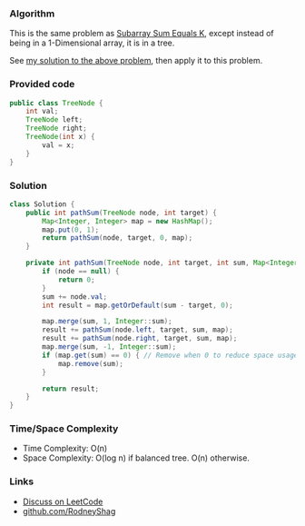 ### Algorithm

This is the same problem as [Subarray Sum Equals K](https://leetcode.com/problems/subarray-sum-equals-k), except instead of being in a 1-Dimensional array, it is in a tree.

See [my solution to the above problem](https://github.com/RodneyShag/LeetCode_solutions/blob/master/Solutions/Subarray%20Sum%20Equals%20K.md), then apply it to this problem.

### Provided code

```java
public class TreeNode {
    int val;
    TreeNode left;
    TreeNode right;
    TreeNode(int x) {
        val = x;
    }
}
```

### Solution

```java
class Solution {
    public int pathSum(TreeNode node, int target) {
        Map<Integer, Integer> map = new HashMap();
        map.put(0, 1);
        return pathSum(node, target, 0, map);
    }

    private int pathSum(TreeNode node, int target, int sum, Map<Integer, Integer> map) {
        if (node == null) {
            return 0;
        }
        sum += node.val;
        int result = map.getOrDefault(sum - target, 0);

        map.merge(sum, 1, Integer::sum);
        result += pathSum(node.left, target, sum, map);
        result += pathSum(node.right, target, sum, map);
        map.merge(sum, -1, Integer::sum);
        if (map.get(sum) == 0) { // Remove when 0 to reduce space usage
            map.remove(sum);
        }

        return result;
    }
}
```

### Time/Space Complexity

- Time Complexity: O(n)
- Space Complexity: O(log n) if balanced tree. O(n) otherwise.

### Links

- [Discuss on LeetCode](https://leetcode.com/problems/path-sum-iii/discuss/345071)
- [github.com/RodneyShag](https://github.com/RodneyShag)

